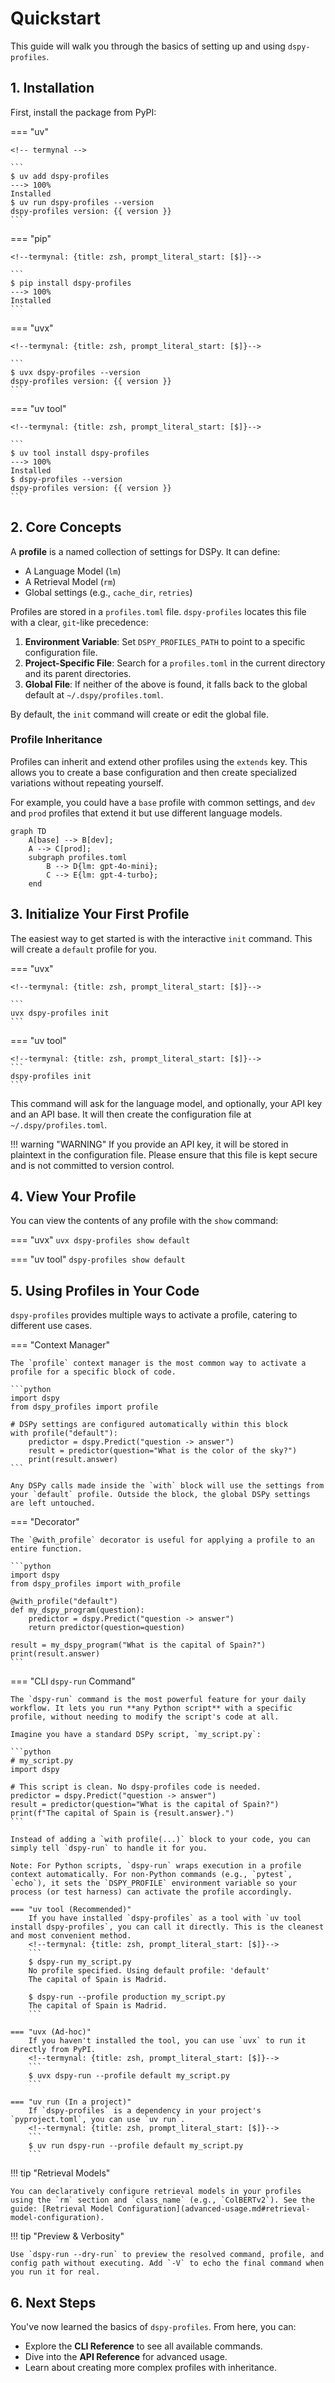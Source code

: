 # Quickstart

This guide will walk you through the basics of setting up and using `dspy-profiles`.

## 1. Installation

First, install the package from PyPI:

=== "uv"

    <!-- termynal -->

    ```
    $ uv add dspy-profiles
    ---> 100%
    Installed
    $ uv run dspy-profiles --version
    dspy-profiles version: {{ version }}
    ```

=== "pip"

    <!--termynal: {title: zsh, prompt_literal_start: [$]}-->

    ```
    $ pip install dspy-profiles
    ---> 100%
    Installed
    ```

=== "uvx"

    <!--termynal: {title: zsh, prompt_literal_start: [$]}-->

    ```
    $ uvx dspy-profiles --version
    dspy-profiles version: {{ version }}
    ```

=== "uv tool"

    <!--termynal: {title: zsh, prompt_literal_start: [$]}-->

    ```
    $ uv tool install dspy-profiles
    ---> 100%
    Installed
    $ dspy-profiles --version
    dspy-profiles version: {{ version }}
    ```

## 2. Core Concepts

A **profile** is a named collection of settings for DSPy. It can define:

-   A Language Model (`lm`)
-   A Retrieval Model (`rm`)
-   Global settings (e.g., `cache_dir`, `retries`)

Profiles are stored in a `profiles.toml` file. `dspy-profiles` locates this file with a clear, `git`-like precedence:

1.  **Environment Variable**: Set `DSPY_PROFILES_PATH` to point to a specific configuration file.
2.  **Project-Specific File**: Search for a `profiles.toml` in the current directory and its parent directories.
3.  **Global File**: If neither of the above is found, it falls back to the global default at `~/.dspy/profiles.toml`.

By default, the `init` command will create or edit the global file.

### Profile Inheritance

Profiles can inherit and extend other profiles using the `extends` key. This allows you to create a base configuration and then create specialized variations without repeating yourself.

For example, you could have a `base` profile with common settings, and `dev` and `prod` profiles that extend it but use different language models.

```mermaid
graph TD
    A[base] --> B[dev];
    A --> C[prod];
    subgraph profiles.toml
        B --> D{lm: gpt-4o-mini};
        C --> E{lm: gpt-4-turbo};
    end
```

## 3. Initialize Your First Profile

The easiest way to get started is with the interactive `init` command. This will create a `default` profile for you.

=== "uvx"

    <!--termynal: {title: zsh, prompt_literal_start: [$]}-->

    ```
    uvx dspy-profiles init
    ```
=== "uv tool"

    <!--termynal: {title: zsh, prompt_literal_start: [$]}-->
    ```
    dspy-profiles init
    ```

This command will ask for the language model, and optionally, your API key and an API base. It will then create the configuration file at `~/.dspy/profiles.toml`.

!!! warning "WARNING"
    If you provide an API key, it will be stored in plaintext in the configuration file. Please ensure that this file is kept secure and is not committed to version control.

## 4. View Your Profile

You can view the contents of any profile with the `show` command:

=== "uvx"
    <!--termynal: {title: zsh, prompt_literal_start: [$]}-->
    ```
    uvx dspy-profiles show default
    ```

=== "uv tool"
    <!--termynal: {title: zsh, prompt_literal_start: [$]}-->
    ```
    dspy-profiles show default
    ```

## 5. Using Profiles in Your Code

`dspy-profiles` provides multiple ways to activate a profile, catering to different use cases.

=== "Context Manager"

    The `profile` context manager is the most common way to activate a profile for a specific block of code.

    ```python
    import dspy
    from dspy_profiles import profile

    # DSPy settings are configured automatically within this block
    with profile("default"):
        predictor = dspy.Predict("question -> answer")
        result = predictor(question="What is the color of the sky?")
        print(result.answer)
    ```

    Any DSPy calls made inside the `with` block will use the settings from your `default` profile. Outside the block, the global DSPy settings are left untouched.

=== "Decorator"

    The `@with_profile` decorator is useful for applying a profile to an entire function.

    ```python
    import dspy
    from dspy_profiles import with_profile

    @with_profile("default")
    def my_dspy_program(question):
        predictor = dspy.Predict("question -> answer")
        return predictor(question=question)

    result = my_dspy_program("What is the capital of Spain?")
    print(result.answer)
    ```

=== "CLI `dspy-run` Command"

    The `dspy-run` command is the most powerful feature for your daily workflow. It lets you run **any Python script** with a specific profile, without needing to modify the script's code at all.

    Imagine you have a standard DSPy script, `my_script.py`:

    ```python
    # my_script.py
    import dspy

    # This script is clean. No dspy-profiles code is needed.
    predictor = dspy.Predict("question -> answer")
    result = predictor(question="What is the capital of Spain?")
    print(f"The capital of Spain is {result.answer}.")
    ```

    Instead of adding a `with profile(...)` block to your code, you can simply tell `dspy-run` to handle it for you.

    Note: For Python scripts, `dspy-run` wraps execution in a profile context automatically. For non-Python commands (e.g., `pytest`, `echo`), it sets the `DSPY_PROFILE` environment variable so your process (or test harness) can activate the profile accordingly.

    === "uv tool (Recommended)"
        If you have installed `dspy-profiles` as a tool with `uv tool install dspy-profiles`, you can call it directly. This is the cleanest and most convenient method.
        <!--termynal: {title: zsh, prompt_literal_start: [$]}-->
        ```
        $ dspy-run my_script.py
        No profile specified. Using default profile: 'default'
        The capital of Spain is Madrid.

        $ dspy-run --profile production my_script.py
        The capital of Spain is Madrid.
        ```

    === "uvx (Ad-hoc)"
        If you haven't installed the tool, you can use `uvx` to run it directly from PyPI.
        <!--termynal: {title: zsh, prompt_literal_start: [$]}-->
        ```
        $ uvx dspy-run --profile default my_script.py
        ```

    === "uv run (In a project)"
        If `dspy-profiles` is a dependency in your project's `pyproject.toml`, you can use `uv run`.
        <!--termynal: {title: zsh, prompt_literal_start: [$]}-->
        ```
        $ uv run dspy-run --profile default my_script.py
        ```

!!! tip "Retrieval Models"

    You can declaratively configure retrieval models in your profiles using the `rm` section and `class_name` (e.g., `ColBERTv2`). See the guide: [Retrieval Model Configuration](advanced-usage.md#retrieval-model-configuration).

!!! tip "Preview & Verbosity"

    Use `dspy-run --dry-run` to preview the resolved command, profile, and config path without executing. Add `-V` to echo the final command when you run it for real.

## 6. Next Steps

You've now learned the basics of `dspy-profiles`. From here, you can:

-   Explore the **CLI Reference** to see all available commands.
-   Dive into the **API Reference** for advanced usage.
-   Learn about creating more complex profiles with inheritance.
